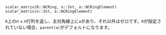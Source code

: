 ```
scalar_matrix(R::NCRing, n::Int, a::NCRingElement)
scalar_matrix(n::Int, a::NCRingElement)
```

`R`上の$n \times n$行列を返し、主対角線上に`a`があり、それ以外はゼロです。`R`が指定されていない場合、`parent(a)`がデフォルトになります。
